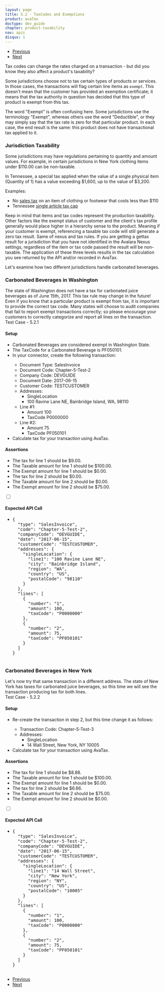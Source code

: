 ```yaml
---
layout: page
title: 5.2 - TaxCodes and Exemptions
product: avaTax
doctype: dev_guide
chapter: product-taxability
nav: apis
disqus: 1
---
```

<ul class="pager">
  <li class="previous"><a href="/avatax/dev-guide/product-taxability/finding-a-tax-code"><i class="glyphicon glyphicon-chevron-left"></i>Previous</a></li>
  <li class="next"><a href="/avatax/dev-guide/product-taxability/mapping-items-to-tax-code/">Next<i class="glyphicon glyphicon-chevron-right"></i></a></li>
</ul>

Tax codes can change the rates charged on a transaction - but did you know they also affect a product's taxability?

Some jurisdictions choose not to tax certain types of products or services.  In those cases, the transactions will flag certain line items as <code>exempt</code>.  This doesn't mean that the customer has provided an exemption certificate; it means that the tax authority in question has decided that this type of product is exempt from this tax.

The word "Exempt" is often confusing here.  Some jurisdictions use the terminology "Exempt", whereas others use the word "Deductible", or they may simply say that the tax rate is zero for that particular product.  In each case, the end result is the same: this product does not have transactional tax applied to it.

<h3>Jurisdiction Taxability</h3>

Some jurisdictions may have regulations pertaining to quantity and amount values. For example, in certain jurisdictions in New York clothing items under $110.00 can be non-taxable.

In Tennessee, a special tax applied when the value of a single physical item (Quantity of 1) has a value exceeding $1,600, up to the value of $3,200.

Examples:
<ul class="dev-guide-list">
    <li>No <a class="dev-guide-link" href="http://www1.nyc.gov/nyc-resources/service/2389/sales-tax">sales tax</a> on an item of clothing or footwear that costs less than $110
    </li>
    <li>Tennessee <a class="dev-guide-link" href="https://revenue.support.tn.gov/hc/en-us/articles/205576765-What-is-a-single-article-and-how-is-sales-tax-on-a-single-article-calculated-<">single article tax cap</a>
    </li>
</ul>

Keep in mind that items and tax codes represent the production taxability. Other factors like the exempt status of customer and the client's tax profile generally would place higher in a hierarchy sense to the product. Meaning if your customer is exempt, referencing a taxable tax code will still generate a zero tax result. Same of nexus and tax rules. If you are getting a gettax result for a jurisdiction that you have not identified in the Avalara Nexus settings, regardless of the item or tax code passed the result will be non-taxable. The application of these three levels results in the tax calculation you see returned by the API and/or recorded in AvaTax.

Let's examine how two different jurisdictions handle carbonated beverages.

<h3>Carbonated Beverages in Washington</h3>
The state of Washington does not have a tax for carbonated juice beverages as of June 15th, 2017.  This tax rule may change in the future!  Even if you know that a particular product is exempt from tax, it is important to provide the correct tax code.  Many states will choose to audit companies that fail to report exempt transactions correctly; so please encourage your customers to correctly categorize and report all lines on the transaction.

<div class="dev-guide-test" id="test1">
    <div class="dev-guide-test-heading">Test Case - 5.2.1</div>
<div class="dev-guide-test-content">
<h4>Setup</h4>
<ul class="dev-guide-list">
    <li>Carbonated Beverages are considered exempt in Washington State.</li>
    <li>The TaxCode for a Carbonated Beverage is PF050101.</li>
    <li>In your connector, create the following transaction:</li>
        <ul class="dev-guide-list">
            <li>Document Type: SalesInvoice</li>
            <li>Document Code: Chapter-5-Test-2</li>
            <li>Company Code: DEVGUIDE</li>
            <li>Document Date: 2017-06-15</li>
            <li>Customer Code: TESTCUSTOMER</li>
            <li>Addresses:
                <ul class="dev-guide-list">
                    <li>SingleLocation</li>
                    <li>100 Ravine Lane NE, Bainbridge Island, WA, 98110</li>
                </ul>
            </li>
            <li>Line #1:
                <ul class="dev-guide-list">
                    <li>Amount 100</li>
                    <li>TaxCode P0000000</li>
                </ul>
            </li>
            <li>Line #2:
                <ul class="dev-guide-list">
                    <li>Amount 75</li>
                    <li>TaxCode PF050101</li>
                </ul>
            </li>
        </ul> 
    <li>Calculate tax for your transaction using AvaTax.</li>
</ul>
<h4>Assertions</h4>
<ul class="dev-guide-list">
    <li>The tax for line 1 should be $9.00.</li>
    <li>The Taxable amount for line 1 should be $100.00.</li>
    <li>The Exempt amount for line 1 should be $0.00.</li>
    <li>The tax for line 2 should be $0.00.</li>
    <li>The Taxable amount for line 2 should be $0.00.</li>
    <li>The Exempt amount for line 2 should be $75.00.</li>
</ul>
<div class="dev-guide-dropdown">
        <input id="checkbox_toggle1" type="checkbox" />
        <i id="icon-up" class="glyphicon glyphicon-chevron-down"></i><i id="icon-down" class="glyphicon glyphicon-chevron-right"></i>
        <label for="checkbox_toggle1"><h4>Expected API Call</h4></label>
        <ul class="dev-guide-dropdown-content">
            <li> 
                <pre>
{
  "type": "SalesInvoice",
  "code": "Chapter-5-Test-2",
  "companyCode": "DEVGUIDE",
  "date": "2017-06-15",
  "customerCode": "TESTCUSTOMER",
  "addresses": {
    "singleLocation": {
      "line1": "100 Ravine Lane NE",
      "city": "Bainbridge Island",
      "region": "WA",
      "country": "US",
      "postalCode": "98110"
    }
  },
  "lines": [
    {
      "number": "1",
      "amount": 100,
      "taxCode": "P0000000"
    },
    {
      "number": "2",
      "amount": 75,
      "taxCode": "PF050101"
    }
  ]
}
                </pre>
            </li>
        </ul>
    </div>
</div>
</div>

<h3>Carbonated Beverages in New York</h3>
Let's now try that same transaction in a different address.  The state of New York has taxes for carbonated juice beverages, so this time we will see the transaction producing tax for both lines.

<div class="dev-guide-test" id="test2">
    <div class="dev-guide-test-heading">Test Case - 5.2.2</div>
<div class="dev-guide-test-content">
<h4>Setup</h4>
<ul class="dev-guide-list">
    <li>Re-create the transaction in step 2, but this time change it as follows:</li>
        <ul class="dev-guide-list">
            <li>Transaction Code: Chapter-5-Test-3</li>
            <li>Addresses:
                <ul class="dev-guide-list">
                    <li>SingleLocation</li>
                    <li>14 Wall Street, New York, NY 10005</li>
                </ul>
            </li>
        </ul> 
    <li>Calculate tax for your transaction using AvaTax.</li>
</ul>
<h4>Assertions</h4>
<ul class="dev-guide-list">
    <li>The tax for line 1 should be $8.88.</li>
    <li>The Taxable amount for line 1 should be $100.00.</li>
    <li>The Exempt amount for line 1 should be $0.00.</li>
    <li>The tax for line 2 should be $6.66.</li>
    <li>The Taxable amount for line 2 should be $75.00.</li>
    <li>The Exempt amount for line 2 should be $0.00.</li>
</ul>
<div class="dev-guide-dropdown">
        <input id="checkbox_toggle2" type="checkbox" />
        <i id="icon-up" class="glyphicon glyphicon-chevron-down"></i><i id="icon-down" class="glyphicon glyphicon-chevron-right"></i>
        <label for="checkbox_toggle2"><h4>Expected API Call</h4></label>
        <ul class="dev-guide-dropdown-content">
            <li> 
                <pre>
{
  "type": "SalesInvoice",
  "code": "Chapter-5-Test-2",
  "companyCode": "DEVGUIDE",
  "date": "2017-06-15",
  "customerCode": "TESTCUSTOMER",
  "addresses": {
    "singleLocation": {
      "line1": "14 Wall Street",
      "city": "New York",
      "region": "NY",
      "country": "US",
      "postalCode": "10005"
    }
  },
  "lines": [
    {
      "number": "1",
      "amount": 100,
      "taxCode": "P0000000"
    },
    {
      "number": "2",
      "amount": 75,
      "taxCode": "PF050101"
    }
  ]
}
                </pre>
            </li>
        </ul>
    </div>
</div>
</div>

<ul class="pager">
  <li class="previous"><a href="/avatax/dev-guide/product-taxability/finding-a-tax-code"><i class="glyphicon glyphicon-chevron-left"></i>Previous</a></li>
  <li class="next"><a href="/avatax/dev-guide/product-taxability/mapping-items-to-tax-code/">Next<i class="glyphicon glyphicon-chevron-right"></i></a></li>
</ul>
